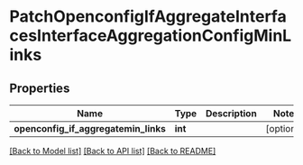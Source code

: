 # PatchOpenconfigIfAggregateInterfacesInterfaceAggregationConfigMinLinks

## Properties
Name | Type | Description | Notes
------------ | ------------- | ------------- | -------------
**openconfig_if_aggregatemin_links** | **int** |  | [optional] 

[[Back to Model list]](../README.md#documentation-for-models) [[Back to API list]](../README.md#documentation-for-api-endpoints) [[Back to README]](../README.md)


